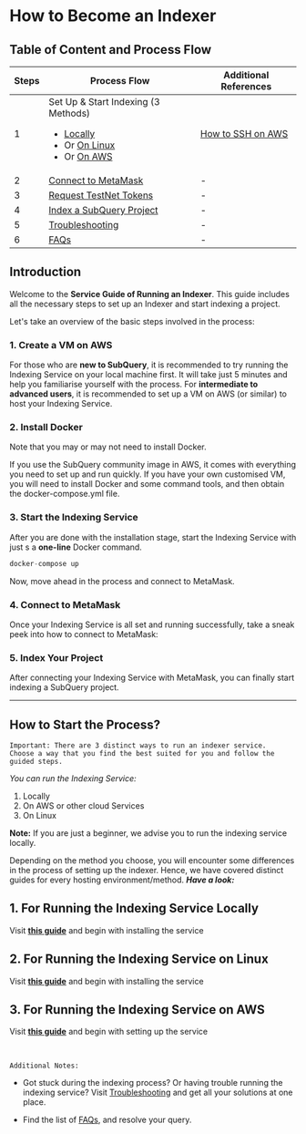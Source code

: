 # How to Become an Indexer

## Table of Content and Process Flow

| Steps | Process Flow | Additional References
--- | --- | ---
1 | Set Up & Start Indexing (3 Methods)<ul><li>[Locally](../indexers/install-indexer-locally.md)</li><li>Or [On Linux](../indexers/install-indexer-on-linux.md)</li><li>Or [On AWS](../indexers/set-up-indexer-aws.md)</li></ul> | [How to SSH on AWS](../indexers/ssh-in-aws.md)
2 | [Connect to MetaMask](../metamask/connect-metamask.md) | - 
3 | [Request TestNet Tokens](../metamask/request-token.md) | - 
4 | [Index a SubQuery Project](../indexers/index-project.md) | -
5 | [Troubleshooting](../indexers/troubleshooting-indexers.md) | -
6 | [FAQs](../indexers/faqs-indexers.md) | - 


## Introduction 

Welcome to the **Service Guide of Running an Indexer**. This guide includes all the necessary steps to set up an Indexer and start indexing a project.

Let's take an overview of the basic steps involved in the process:


### 1. Create a VM on AWS

For those who are **new to SubQuery**, it is recommended to try running the Indexing Service on your local machine first. It will take just 5 minutes and help you familiarise yourself with the process. For **intermediate to advanced users**, it is recommended to set up a VM on AWS (or similar) to host your Indexing Service.

### 2. Install Docker

Note that you may or may not need to install Docker. 

If you use the SubQuery community image in AWS, it comes with everything you need to set up and run quickly. If you have your own customised VM, you will need to install Docker and some command tools, and then obtain the docker-compose.yml file. 

### 3. Start the Indexing Service

After you are done with the installation stage, start the Indexing Service with just s a **one-line**
 Docker command.

```jsx
docker-compose up
```

Now, move ahead in the process and connect to MetaMask.

### 4. Connect to MetaMask

Once your Indexing Service is all set and running successfully, take a sneak peek into how to connect to MetaMask:

### 5. Index Your Project 

After connecting your Indexing Service with MetaMask, you can finally start indexing a SubQuery project. 

---

## How to Start the Process?

```
Important: There are 3 distinct ways to run an indexer service. 
Choose a way that you find the best suited for you and follow the guided steps.
```

*You can run the Indexing Service:*
1. Locally 
2. On AWS or other cloud Services
3. On Linux 

**Note:**  If you are just a beginner, we advise you to run the indexing service locally. 

Depending on the method you choose, you will encounter some differences in the process of setting up the indexer. Hence, we have covered distinct guides for every hosting environment/method. ***Have a look:***

## 1. For Running the Indexing Service Locally

Visit **[this guide](../indexers/install-indexer.md)** and begin with installing the service

## 2. For Running the Indexing Service on Linux

Visit **[this guide](../indexers/install-indexer-on-linux.md)** and begin with installing the service 

## 3. For Running the Indexing Service on AWS

Visit **[this guide](../indexers/set-up-indexer.md)** and begin with setting up the service 

<br />

```Additional Notes:```

- Got stuck during the indexing process? Or having trouble running the indexing service? Visit [Troubleshooting](../indexers/) and get all your solutions at one place. 

- Find the list of [FAQs](../indexers/faqs-indexers.md), and resolve your query. 